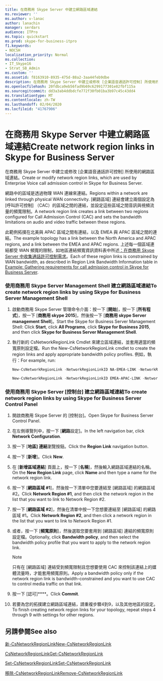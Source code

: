 ```yaml
---
title: 在商務用 Skype Server 中建立網路區域連結
ms.reviewer: ''
ms.author: v-lanac
author: lanachin
manager: serdars
audience: ITPro
ms.topic: quickstart
ms.prod: skype-for-business-itpro
f1.keywords:
- NOCSH
localization_priority: Normal
ms.collection:
- IT_Skype16
- Strat_SB_Admin
ms.custom: ''
ms.assetid: f8163910-8935-475d-88a2-3aa44feb9dbe
description: 在商務用 Skype Server 中建立或修改 [企業語音通話許可控制] 所使用的網路區域連結。
ms.openlocfilehash: 20fdbca9eb56fad9b69c6299177301e82fbf115a
ms.sourcegitcommit: dd3a3ab4ddbdcfe772f30fb01ba3b97c45c43dd4
ms.translationtype: MT
ms.contentlocale: zh-TW
ms.lasthandoff: 02/04/2020
ms.locfileid: "41767906"
---
```

# <a name="create-network-region-links-in-skype-for-business-server"></a><span data-ttu-id="0986a-103">在商務用 Skype Server 中建立網路區域連結</span><span class="sxs-lookup"><span data-stu-id="0986a-103">Create network region links in Skype for Business Server</span></span>
 
<span data-ttu-id="0986a-104">在商務用 Skype Server 中建立或修改 [企業語音通話許可控制] 所使用的網路區域連結。</span><span class="sxs-lookup"><span data-stu-id="0986a-104">Create or modify network region links, which are used by Enterprise Voice call admission control in Skype for Business Server.</span></span> 
  
<span data-ttu-id="0986a-105">網路中的區域是透過物理 WAN 連線來連結。</span><span class="sxs-lookup"><span data-stu-id="0986a-105">Regions within a network are linked through physical WAN connectivity.</span></span> <span data-ttu-id="0986a-106">[網路區域] 連結會建立兩個設定為 [呼叫許可控制] （CAC）的區域之間的連結，並設定這些區域之間音訊與視頻流量的頻寬限制。</span><span class="sxs-lookup"><span data-stu-id="0986a-106">A network region link creates a link between two regions configured for Call Admission Control (CAC) and sets the bandwidth limitations on audio and video traffic between these regions.</span></span>
  
<span data-ttu-id="0986a-107">此範例拓撲在北美與 APAC 區域之間有連結，以及 EMEA 與 APAC 區域之間的連結。</span><span class="sxs-lookup"><span data-stu-id="0986a-107">The example topology has a link between the North America and APAC regions, and a link between the EMEA and APAC regions.</span></span> <span data-ttu-id="0986a-108">上述每一個區域連結都受 WAN 頻寬的限制，如地區連結頻寬資訊資料表中所述[：在商務用 Skype Server 中收集通話許可控制需求](../../plan-your-deployment/enterprise-voice-solution/example-gathering-requirements.md)。</span><span class="sxs-lookup"><span data-stu-id="0986a-108">Each of these region links is constrained by WAN bandwidth, as described in Region Link Bandwidth Information table in [Example: Gathering requirements for call admission control in Skype for Business Server](../../plan-your-deployment/enterprise-voice-solution/example-gathering-requirements.md).</span></span>
  
### <a name="to-create-network-region-links-by-using-skype-for-business-server-management-shell"></a><span data-ttu-id="0986a-109">使用商務用 Skype Server Management Shell 建立網路區域連結</span><span class="sxs-lookup"><span data-stu-id="0986a-109">To create network region links by using Skype for Business Server Management Shell</span></span>

1. <span data-ttu-id="0986a-110">啟動商務用 Skype Server 管理命令介面：按一下 [**開始**]，按一下 [**所有程式**]，按一下 [**商務用 skype 2015**]，然後按一下 [**商務用 skype Server management Shell**]。</span><span class="sxs-lookup"><span data-stu-id="0986a-110">Start the Skype for Business Server Management Shell: Click **Start**, click **All Programs**, click **Skype for Business 2015**, and then click **Skype for Business Server Management Shell**.</span></span>
    
2. <span data-ttu-id="0986a-111">執行新的 CsNetworkRegionLink Cmdlet 來建立區域連結，並套用適當的頻寬原則設定檔。</span><span class="sxs-lookup"><span data-stu-id="0986a-111">Run the New-CsNetworkRegionLink cmdlet to create the region links and apply appropriate bandwidth policy profiles.</span></span> <span data-ttu-id="0986a-112">例如，執行：</span><span class="sxs-lookup"><span data-stu-id="0986a-112">For example, run:</span></span>
    
   ```powershell
   New-CsNetworkRegionLink -NetworkRegionLinkID NA-EMEA-LINK -NetworkRegionID1 NorthAmerica -NetworkRegionID2 EMEA -BWPolicyProfileID 50Mb_Link
   ```

   ```powershell
   New-CsNetworkRegionLink -NetworkRegionLinkID EMEA-APAC-LINK -NetworkRegionID1 EMEA -NetworkRegionID2 APAC -BWPolicyProfileID 25Mb_Link
   ```

### <a name="to-create-network-region-links-by-using-skype-for-business-server-control-panel"></a><span data-ttu-id="0986a-113">使用商務用 Skype Server [控制台] 建立網路區域連結</span><span class="sxs-lookup"><span data-stu-id="0986a-113">To create network region links by using Skype for Business Server Control Panel</span></span>

1. <span data-ttu-id="0986a-114">開啟商務用 Skype Server 的 [控制台]。</span><span class="sxs-lookup"><span data-stu-id="0986a-114">Open Skype for Business Server Control Panel.</span></span>
    
2. <span data-ttu-id="0986a-115">在左側導覽列中，按一下 [**網路**設定]。</span><span class="sxs-lookup"><span data-stu-id="0986a-115">In the left navigation bar, click **Network Configuration**.</span></span>
    
3. <span data-ttu-id="0986a-116">按一下 [**地區] 連結**瀏覽按鈕。</span><span class="sxs-lookup"><span data-stu-id="0986a-116">Click the **Region Link** navigation button.</span></span>
    
4. <span data-ttu-id="0986a-117">按一下 [**新增**]。</span><span class="sxs-lookup"><span data-stu-id="0986a-117">Click **New**.</span></span>
    
5. <span data-ttu-id="0986a-118">在 [**新增區域連結**] 頁面上，按一下 [**名稱**]，然後輸入網路區域連結的名稱。</span><span class="sxs-lookup"><span data-stu-id="0986a-118">On the **New Region Link** page, click **Name** and then type a name for the network region link.</span></span>
    
6. <span data-ttu-id="0986a-119">按一下 [**網路區域 #1**]，然後按一下清單中您要連結至 [網路區域] 的網路區域 #2。</span><span class="sxs-lookup"><span data-stu-id="0986a-119">Click **Network Region #1**, and then click the network region in the list that you want to link to Network Region #2.</span></span>
    
7. <span data-ttu-id="0986a-120">按一下 [**網路區域 #2**]，然後在清單中按一下您想要連結至 [網路區域] 的網路區域 #1。</span><span class="sxs-lookup"><span data-stu-id="0986a-120">Click **Network Region #2**, and then click a network region in the list that you want to link to Network Region #1.</span></span>
    
8. <span data-ttu-id="0986a-121">或者，按一下 [**頻寬原則**]，然後選取您要套用到 [網路區域] 連結的頻寬原則設定檔。</span><span class="sxs-lookup"><span data-stu-id="0986a-121">Optionally, click **Bandwidth policy**, and then select the bandwidth policy profile that you want to apply to the network region link.</span></span>
    
    > [!NOTE]
    > <span data-ttu-id="0986a-122">只有在 [網路區域] 連結受到頻寬限制且您想要使用 CAC 來控制該連結上的媒體流量時，才能套用頻寬原則。</span><span class="sxs-lookup"><span data-stu-id="0986a-122">Apply a bandwidth policy only if the network region link is bandwidth-constrained and you want to use CAC to control media traffic on that link.</span></span> 
  
9. <span data-ttu-id="0986a-123">按一下 [認可]\*\*\*\*。</span><span class="sxs-lookup"><span data-stu-id="0986a-123">Click **Commit**.</span></span>
    
10. <span data-ttu-id="0986a-124">若要為您的拓撲建立網路區域連結，請重複步驟4到9，以及其他地區的設定。</span><span class="sxs-lookup"><span data-stu-id="0986a-124">To finish creating network region links for your topology, repeat steps 4 through 9 with settings for other regions.</span></span>
    
## <a name="see-also"></a><span data-ttu-id="0986a-125">另請參閱</span><span class="sxs-lookup"><span data-stu-id="0986a-125">See also</span></span>

[<span data-ttu-id="0986a-126">新-CsNetworkRegionLink</span><span class="sxs-lookup"><span data-stu-id="0986a-126">New-CsNetworkRegionLink</span></span>](https://docs.microsoft.com/powershell/module/skype/new-csnetworkregionlink?view=skype-ps)
  
[<span data-ttu-id="0986a-127">CsNetworkRegionLink</span><span class="sxs-lookup"><span data-stu-id="0986a-127">Get-CsNetworkRegionLink</span></span>](https://docs.microsoft.com/powershell/module/skype/get-csnetworkregionlink?view=skype-ps)
  
[<span data-ttu-id="0986a-128">Set-CsNetworkRegionLink</span><span class="sxs-lookup"><span data-stu-id="0986a-128">Set-CsNetworkRegionLink</span></span>](https://docs.microsoft.com/powershell/module/skype/set-csnetworkregionlink?view=skype-ps)
  
[<span data-ttu-id="0986a-129">移除-CsNetworkRegionLink</span><span class="sxs-lookup"><span data-stu-id="0986a-129">Remove-CsNetworkRegionLink</span></span>](https://docs.microsoft.com/powershell/module/skype/remove-csnetworkregionlink?view=skype-ps)
